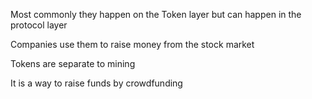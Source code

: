 Most commonly they happen on the Token layer but can happen in the protocol layer

Companies use them to raise money from the stock market

Tokens are separate to mining

It is a way to raise funds by crowdfunding

